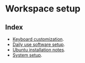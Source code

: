 # Workspace setup

## Index

- [Keyboard customization](./keyboard/README.md).
- [Daily use software setup](./dotfiles/README.md).
- [Ubuntu installation notes](./ubuntu/README.md).
- [System setup](./system-setup/README.md).
